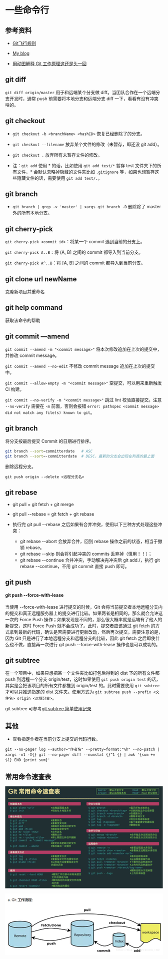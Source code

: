 # 一些命令行

## 参考资料

- [Git飞行规则](https://github.com/k88hudson/git-flight-rules/blob/master/README_zh-CN.md)

- [My blog](http://blog.dangosky.com/2019/09/03/Git%E5%B8%B8%E7%94%A8%E5%91%BD%E4%BB%A4/)

- [用动图解释 Git 工作原理这还是头一回](https://mp.weixin.qq.com/s/FQPM_oSU5qU53y_SfdDG-A)

## git diff

`git diff origin/master` 用于和远端某个分支做 diff。当团队合作在一个远端分支开发时，通常 push 前需要将本地分支和远端分支 diff 一下，看看有没有冲突啥的。

## git checkout

- `git checkout -b <branchName> <hashID>` 恢复已经删除了的分支。

- `git checkout --filename`  放弃某个文件的修改（未暂存，即还没 git add）。

- `git checkout .` 放弃所有未暂存文件的修改。

- 注：`git add` 使用 * 的话，比如使用 `git add test/*` 暂存 test 文件夹下的所有文件，* 会默认忽略掉隐藏的文件夹比如 `.gitignore` 等，如果也想暂存这些隐藏文件的话，需要使用 `git add test/.`。

## git branch

- `git branch | grep -v 'master' | xargs git branch -D` 删除除了 master 外的所有本地分支。

## git cherry-pick

`git cherry-pick <commit id>`：将某一个 commit 选到当前的分支上。

`git cherry-pick A..B`：将 (A, B] 之间的 commit 都导入到当前分支。

`git cherry-pick A^..B`：将 [A, B] 之间的 commit 都导入到当前分支。

## git clone url newName

克隆新项目并重命名

## git help command

获取该命令的帮助

## git commit —amend

`git commit --amend -m "<commit message>"` 将本次修改追加在上次的提交中，并修改 commit message。

`git commit --amend --no-edit` 不修改 commit message 追加在上次的提交中。

`git commit --allow-empty -m "<commit message>"` 空提交，可以用来重新触发 CI 构建。

`git commit --no-verify -m "<commit message>"` 跳过 lint 校验直接提交。注意 `--no-verify` 需要在 `-m` 前面，否则会报错 `error: pathspec <commit message> did not match any file(s) known to git`。

## git branch

将分支按最后提交 Commit 的日期进行排序。

```bash
git branch --sort=committerdate   # ASC
git branch --sort=-committerdate  # DESC，最新的分支会出现在列表的最上面
```

删除远程分支。

`git push origin --delete <远程分支名>`

## git rebase

- git pull = git fetch + git merge

- git pull --rebase = git fetch + git rebase

- 执行完 git pull --rebase 之后如果有合并冲突，使用以下三种方式处理这些冲突：

  - git rebase --abort 会放弃合并，回到 rebase 操作之前的状态，相当于撤销 rebase。
  - git rebase --skip 则会将引起冲突的 commits 丢弃掉（慎用！！）；
  - git rebase --continue 合并冲突，手动解决完冲突后 git add./，执行 git rebase --continue，不用 git commit 直接 push 即可。

## git push

#### git push --force-with-lease

当使用 --force-with-lease 进行提交的时候，Git 会将当前提交者本地远程分支内的提交和真正远程服务器上的提交进行比较。如果两者是相同的，那么就会允许这一次的 Force Push 操作；如果发现是不同的，那么很大概率就是远端有了他人的新提交，这时 Force Push 就不会成功了。此时，提交者应该通过 git fetch 的方式拿到最新的代码，确认是否需要进行更新改动，然后再次提交。需要注意的是，因为 Git 只是进行了本地远程分支和远程分支的比较，因此 git fetch 之后即使什么也不做，直接再一次进行 git push --force-with-lease 操作也是可以成功的。

## git subtree

在一个项目中，如果只想把某一个文件夹比如打包后得到的 dist 下的所有文件都 push 到远程一个分支 origin/test，这时如果使用 `git push origin test` 的话，其实是会把该项目的所有文件都推到 origin/test 的。此时需要使用 `git subtree` 才可以只推送指定的 dist 文件夹。使用方式为 `git subtree push --prefix <文件名> origin <远端分支>`。

git subtree 可参考[git subtree 简单使用记录](https://einverne.github.io/post/2020/04/git-subtree-usage.html#%E5%B0%86%E6%9B%B4%E6%94%B9%E6%8E%A8%E9%80%81%E5%88%B0%E5%AD%90%E9%A1%B9%E7%9B%AE%E4%BB%93%E5%BA%93)


## 其他

- 查看指定作者在当前分支上提交的代码行数。

`git --no-pager log --author="作者名" --pretty=format:"%h" --no-patch | xargs -n1 -I{} git --no-pager diff --numstat {}^1 {} | awk '{sum += $1} END {print sum}'`


## 常用命令速查表

![](./images/1.png)

![](./images/2.png)



